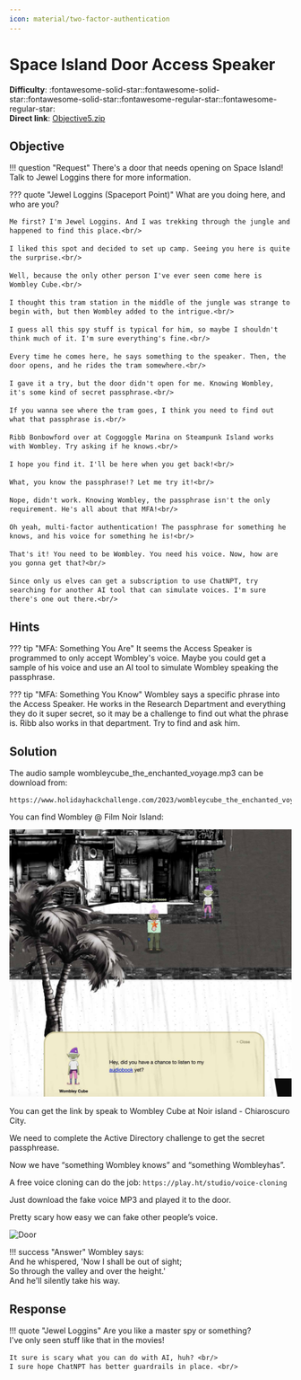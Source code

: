 ```yaml
---
icon: material/two-factor-authentication
---
```


# Space Island Door Access Speaker

**Difficulty**: :fontawesome-solid-star::fontawesome-solid-star::fontawesome-solid-star::fontawesome-regular-star::fontawesome-regular-star:<br/>
**Direct link**: [Objective5.zip](https://.../)

## Objective

!!! question "Request"
    There's a door that needs opening on Space Island! Talk to Jewel Loggins there for more information.

??? quote "Jewel Loggins (Spaceport Point)"
    What are you doing here, and who are you?<br/>

    Me first? I'm Jewel Loggins. And I was trekking through the jungle and happened to find this place.<br/>

    I liked this spot and decided to set up camp. Seeing you here is quite the surprise.<br/>

    Well, because the only other person I've ever seen come here is Wombley Cube.<br/>

    I thought this tram station in the middle of the jungle was strange to begin with, but then Wombley added to the intrigue.<br/>

    I guess all this spy stuff is typical for him, so maybe I shouldn't think much of it. I'm sure everything's fine.<br/>

    Every time he comes here, he says something to the speaker. Then, the door opens, and he rides the tram somewhere.<br/>

    I gave it a try, but the door didn't open for me. Knowing Wombley, it's some kind of secret passphrase.<br/>

    If you wanna see where the tram goes, I think you need to find out what that passphrase is.<br/>

    Ribb Bonbowford over at Coggoggle Marina on Steampunk Island works with Wombley. Try asking if he knows.<br/>

    I hope you find it. I'll be here when you get back!<br/>

    What, you know the passphrase!? Let me try it!<br/>

    Nope, didn't work. Knowing Wombley, the passphrase isn't the only requirement. He's all about that MFA!<br/>

    Oh yeah, multi-factor authentication! The passphrase for something he knows, and his voice for something he is!<br/>

    That's it! You need to be Wombley. You need his voice. Now, how are you gonna get that?<br/>

    Since only us elves can get a subscription to use ChatNPT, try searching for another AI tool that can simulate voices. I'm sure there's one out there.<br/>


## Hints

??? tip "MFA: Something You Are"
    It seems the Access Speaker is programmed to only accept Wombley's voice. Maybe you could get a sample of his voice and use an AI tool to simulate Wombley speaking the passphrase. 

??? tip "MFA: Something You Know"
    Wombley says a specific phrase into the Access Speaker. He works in the Research Department and everything they do it super secret, so it may be a challenge to find out what the phrase is. Ribb also works in that department. Try to find and ask him.

## Solution

The audio sample wombleycube_the_enchanted_voyage.mp3 can be download from: 
```
https://www.holidayhackchallenge.com/2023/wombleycube_the_enchanted_voyage.mp3.zip
```

You can find Wombley @ Film Noir Island:

![Audio](../img/objectives/o20/audio.png)


You can get the link by speak to Wombley Cube at Noir island - Chiaroscuro City. 

We need to complete the Active Directory challenge to get the secret passphrease. 

Now we have “something Wombley knows” and “something Wombleyhas”. 

A free voice cloning can do the job:
```https://play.ht/studio/voice-cloning```

Just download the fake voice MP3 and played it to the door. 

Pretty scary how easy we can fake other people’s voice. 


![Door](../img/objectives/o20/door.png)

!!! success "Answer"
    Wombley says: <br/>
    And he whispered, 'Now I shall be out of sight;<br/>
    So through the valley and over the height.'<br/>
    And he'll silently take his way.<br/>


## Response

!!! quote "Jewel Loggins"
    Are you like a master spy or something?<br/>
    I've only seen stuff like that in the movies!<br/>

    It sure is scary what you can do with AI, huh? <br/>
    I sure hope ChatNPT has better guardrails in place. <br/>
